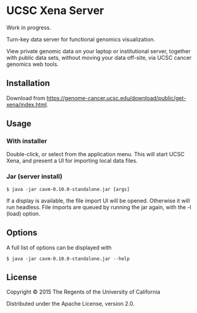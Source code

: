 # UCSC Xena Server

Work in progress.

Turn-key data server for functional genomics visualization.

View private genomic data on your laptop or institutional server, together with public data sets, without moving your data off-site, via UCSC cancer genomics web tools.

## Installation

Download from https://genome-cancer.ucsc.edu/download/public/get-xena/index.html.

## Usage

### With installer
Double-click, or select from the application menu. This will start UCSC Xena, and present a UI for importing local data files.

### Jar (server install)

    $ java -jar cavm-0.10.0-standalone.jar [args]

If a display is available, the file import UI will be opened. Otherwise it will run headless. File imports are queued by running the jar again, with the -l (load) option.

## Options

A full list of options can be displayed with

    $ java -jar cavm-0.10.0-standalone.jar --help

## License

Copyright © 2015 The Regents of the University of California

Distributed under the Apache License, version 2.0.
